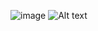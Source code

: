 ![image](https://github-readme-streak-stats.herokuapp.com/?user=JajoScript)
![Alt text](https://spotify-recently-played-readme.vercel.app/api?user=jyx0evb84wd3kriql8jckptee&count=3)
